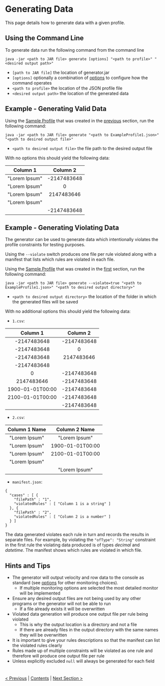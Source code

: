 # Generating Data

This page details how to generate data with a given profile.


## Using the Command Line

To generate data run the following command from the command line

`java -jar <path to JAR file> generate [options] "<path to profile>" "<desired output path>"`

* `[path to JAR file]` the location of generator.jar
* `[options]` optionally a combination of [options](../Options/GenerateOptions.md) to configure how the command operates
* `<path to profile>` the location of the JSON profile file
* `<desired output path>` the location of the generated data

## Example - Generating Valid Data

Using the [Sample Profile](./ExampleProfile1.json) that was created in the [previous](./CreatingAProfile.md) section, run the following command:

 `java -jar <path to JAR file> generate "<path to ExampleProfile1.json>" "<path to desired output file>"`

* `<path to desired output file>` the file path to the desired output file 

With no options this should yield the following data:

|Column 1       |Column 2     |
|:-------------:|:-----------:|
|"Lorem Ipsum"	|-2147483648  |
|"Lorem Ipsum"	|0            |
|"Lorem Ipsum"	|2147483646   |
|"Lorem Ipsum"	|             |
|	            |-2147483648  |


## Example - Generating Violating Data

The generator can be used to generate data which intentionally violates the profile constraints for testing purposes.

Using the `--violate` switch produces one file per rule violated along with a manifest that lists which rules are violated in each file.

Using the [Sample Profile](./ExampleProfile1.json) that was created in the [first](./CreatingAProfile.md) section, run the following command: 

`java -jar <path to JAR file> generate --violate=true "<path to ExampleProfile1.json>" "<path to desired output directory>"`

* `<path to desired output directory>` the location of the folder in which the generated files will be saved

With no additional options this should yield the following data:

* `1.csv`:

|Column 1         |	Column 2       |
|:---------------:|:--------------:|
|-2147483648	  |-2147483648     |
|-2147483648	  |0               |
|-2147483648	  |2147483646      |
|-2147483648	  |                |
|0                |-2147483648     |
|2147483646	      |-2147483648     |
|1900-01-01T00:00 |-2147483648     |
|2100-01-01T00:00 |-2147483648     |
|	              |-2147483648     |

* `2.csv`:

|Column 1 Name	  |Column 2 Name   |
|:---------------:|:--------------:|
|"Lorem Ipsum"	  |"Lorem Ipsum"   |
|"Lorem Ipsum"	  |1900-01-01T00:00|
|"Lorem Ipsum"	  |2100-01-01T00:00|
|"Lorem Ipsum"	  |                |
|                 |"Lorem Ipsum"   |

* `manifest.json`:

```
{
  "cases" : [ {
    "filePath" : "1",
    "violatedRules" : [ "Column 1 is a string" ]
  }, {
    "filePath" : "2",
    "violatedRules" : [ "Column 2 is a number" ]
  } ]
}
```

The data generated violates each rule in turn and records the results in separate files.
For example, by violating the `"ofType": "String"` constraint in the first rule the violating data produced is of types *decimal* and *datetime*.
The manifest shows which rules are violated in which file. 

## Hints and Tips

* The generator will output velocity and row data to the console as standard
(see [options](../Options/GenerateOptions.md) for other monitoring choices).
    * If multiple monitoring options are selected the most detailed monitor will be implemented
* Ensure any desired output files are not being used by any other programs or the generator will not be able to run
    * If a file already exists it will be overwritten
* Violated data generation will produce one output file per rule being violated
    * This is why the output location is a directory and not a file
    * If there are already files in the output directory with the same names they will be overwritten 
* It is important to give your rules descriptions so that the manifest can list the violated rules clearly
* Rules made up of multiple constraints will be violated as one rule and therefore will produce one output file per rule
* Unless explicitly excluded `null` will always be generated for each field 

#
[< Previous](CreatingAProfile.md) | [Contents](StepByStepInstructions.md) | [Next Section >](Visualise.md)
